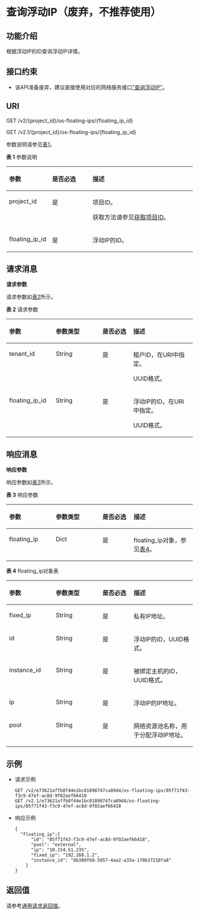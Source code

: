 # 查询浮动IP（废弃，不推荐使用）<a name="ZH-CN_TOPIC_0065820818"></a>

## 功能介绍<a name="zh-cn_topic_0057972673_section10293088"></a>

根据浮动IP的ID查询浮动IP详情。

## 接口约束<a name="zh-cn_topic_0057972673_section28433766"></a>

-   该API准备废弃，建议直接使用对应的网络服务接口["查询浮动IP"](https://support.huaweicloud.com/api-vpc/zh-cn_topic_0060333021.html)。

## URI<a name="zh-cn_topic_0057972673_section25528928"></a>

GET /v2/\{project\_id\}/os-floating-ips/\{floating\_ip\_id\}

GET /v2.1/\{project\_id\}/os-floating-ips/\{floating\_ip\_id\}

参数说明请参见[表1](#zh-cn_topic_0057972673_table32475667)。

**表 1**  参数说明

<a name="zh-cn_topic_0057972673_table32475667"></a>
<table><thead align="left"><tr id="zh-cn_topic_0057972673_row44937496"><th class="cellrowborder" valign="top" width="22.24%" id="mcps1.2.4.1.1"><p id="p5187119"><a name="p5187119"></a><a name="p5187119"></a>参数</p>
</th>
<th class="cellrowborder" valign="top" width="21.87%" id="mcps1.2.4.1.2"><p id="p17503500"><a name="p17503500"></a><a name="p17503500"></a>是否必选</p>
</th>
<th class="cellrowborder" valign="top" width="55.88999999999999%" id="mcps1.2.4.1.3"><p id="p8497414"><a name="p8497414"></a><a name="p8497414"></a>描述</p>
</th>
</tr>
</thead>
<tbody><tr id="zh-cn_topic_0057972673_row1664874"><td class="cellrowborder" valign="top" width="22.24%" headers="mcps1.2.4.1.1 "><p id="zh-cn_topic_0057972673_p637140"><a name="zh-cn_topic_0057972673_p637140"></a><a name="zh-cn_topic_0057972673_p637140"></a>project_id</p>
</td>
<td class="cellrowborder" valign="top" width="21.87%" headers="mcps1.2.4.1.2 "><p id="zh-cn_topic_0057972673_p51608407"><a name="zh-cn_topic_0057972673_p51608407"></a><a name="zh-cn_topic_0057972673_p51608407"></a>是</p>
</td>
<td class="cellrowborder" valign="top" width="55.88999999999999%" headers="mcps1.2.4.1.3 "><p id="p37593705"><a name="p37593705"></a><a name="p37593705"></a>项目ID。</p>
<p id="p1180512217438"><a name="p1180512217438"></a><a name="p1180512217438"></a>获取方法请参见<a href="获取项目ID.md">获取项目ID</a>。</p>
</td>
</tr>
<tr id="zh-cn_topic_0057972673_row102094505165"><td class="cellrowborder" valign="top" width="22.24%" headers="mcps1.2.4.1.1 "><p id="zh-cn_topic_0057972673_p620919503165"><a name="zh-cn_topic_0057972673_p620919503165"></a><a name="zh-cn_topic_0057972673_p620919503165"></a>floating_ip_id</p>
</td>
<td class="cellrowborder" valign="top" width="21.87%" headers="mcps1.2.4.1.2 "><p id="zh-cn_topic_0057972673_p32091350111612"><a name="zh-cn_topic_0057972673_p32091350111612"></a><a name="zh-cn_topic_0057972673_p32091350111612"></a>是</p>
</td>
<td class="cellrowborder" valign="top" width="55.88999999999999%" headers="mcps1.2.4.1.3 "><p id="zh-cn_topic_0057972673_p2209205020164"><a name="zh-cn_topic_0057972673_p2209205020164"></a><a name="zh-cn_topic_0057972673_p2209205020164"></a>浮动IP的ID。</p>
</td>
</tr>
</tbody>
</table>

## 请求消息<a name="zh-cn_topic_0057972673_section54577306"></a>

**请求参数**

请求参数如[表2](#zh-cn_topic_0057972673_table54995351)所示。

**表 2**  请求参数

<a name="zh-cn_topic_0057972673_table54995351"></a>
<table><thead align="left"><tr id="zh-cn_topic_0057972673_row16221316"><th class="cellrowborder" valign="top" width="25%" id="mcps1.2.5.1.1"><p id="zh-cn_topic_0057972670_p57733603"><a name="zh-cn_topic_0057972670_p57733603"></a><a name="zh-cn_topic_0057972670_p57733603"></a>参数</p>
</th>
<th class="cellrowborder" valign="top" width="25%" id="mcps1.2.5.1.2"><p id="zh-cn_topic_0057972670_p45910260"><a name="zh-cn_topic_0057972670_p45910260"></a><a name="zh-cn_topic_0057972670_p45910260"></a>参数类型</p>
</th>
<th class="cellrowborder" valign="top" width="16.54%" id="mcps1.2.5.1.3"><p id="zh-cn_topic_0057972670_p27743545"><a name="zh-cn_topic_0057972670_p27743545"></a><a name="zh-cn_topic_0057972670_p27743545"></a>是否必选</p>
</th>
<th class="cellrowborder" valign="top" width="33.46%" id="mcps1.2.5.1.4"><p id="zh-cn_topic_0057972670_p32634650"><a name="zh-cn_topic_0057972670_p32634650"></a><a name="zh-cn_topic_0057972670_p32634650"></a>描述</p>
</th>
</tr>
</thead>
<tbody><tr id="zh-cn_topic_0057972673_row62034116"><td class="cellrowborder" valign="top" width="25%" headers="mcps1.2.5.1.1 "><p id="zh-cn_topic_0057972673_p58707504"><a name="zh-cn_topic_0057972673_p58707504"></a><a name="zh-cn_topic_0057972673_p58707504"></a>tenant_id</p>
</td>
<td class="cellrowborder" valign="top" width="25%" headers="mcps1.2.5.1.2 "><p id="zh-cn_topic_0057972673_p57687380"><a name="zh-cn_topic_0057972673_p57687380"></a><a name="zh-cn_topic_0057972673_p57687380"></a>String</p>
</td>
<td class="cellrowborder" valign="top" width="16.54%" headers="mcps1.2.5.1.3 "><p id="zh-cn_topic_0057972673_p42166233"><a name="zh-cn_topic_0057972673_p42166233"></a><a name="zh-cn_topic_0057972673_p42166233"></a>是</p>
</td>
<td class="cellrowborder" valign="top" width="33.46%" headers="mcps1.2.5.1.4 "><p id="zh-cn_topic_0057972673_p60021735"><a name="zh-cn_topic_0057972673_p60021735"></a><a name="zh-cn_topic_0057972673_p60021735"></a>租户ID，在URI中指定。</p>
<p id="p10217519037"><a name="p10217519037"></a><a name="p10217519037"></a>UUID格式。</p>
</td>
</tr>
<tr id="zh-cn_topic_0057972673_row3324704"><td class="cellrowborder" valign="top" width="25%" headers="mcps1.2.5.1.1 "><p id="zh-cn_topic_0057972673_p865613"><a name="zh-cn_topic_0057972673_p865613"></a><a name="zh-cn_topic_0057972673_p865613"></a>floating_ip_id</p>
</td>
<td class="cellrowborder" valign="top" width="25%" headers="mcps1.2.5.1.2 "><p id="zh-cn_topic_0057972673_p3005847"><a name="zh-cn_topic_0057972673_p3005847"></a><a name="zh-cn_topic_0057972673_p3005847"></a>String</p>
</td>
<td class="cellrowborder" valign="top" width="16.54%" headers="mcps1.2.5.1.3 "><p id="zh-cn_topic_0057972673_p42147045"><a name="zh-cn_topic_0057972673_p42147045"></a><a name="zh-cn_topic_0057972673_p42147045"></a>是</p>
</td>
<td class="cellrowborder" valign="top" width="33.46%" headers="mcps1.2.5.1.4 "><p id="zh-cn_topic_0057972673_p58467488"><a name="zh-cn_topic_0057972673_p58467488"></a><a name="zh-cn_topic_0057972673_p58467488"></a>浮动IP的ID，在URI中指定。</p>
<p id="p13147112412315"><a name="p13147112412315"></a><a name="p13147112412315"></a>UUID格式。</p>
</td>
</tr>
</tbody>
</table>

## 响应消息<a name="zh-cn_topic_0057972673_section21433709"></a>

**响应参数**

响应参数如[表3](#zh-cn_topic_0057972673_table38246063)所示。

**表 3**  响应参数

<a name="zh-cn_topic_0057972673_table38246063"></a>
<table><thead align="left"><tr id="zh-cn_topic_0057972673_row31787174"><th class="cellrowborder" valign="top" width="25%" id="mcps1.2.5.1.1"><p id="p1810134211253"><a name="p1810134211253"></a><a name="p1810134211253"></a>参数</p>
</th>
<th class="cellrowborder" valign="top" width="25%" id="mcps1.2.5.1.2"><p id="p88251842102518"><a name="p88251842102518"></a><a name="p88251842102518"></a>参数类型</p>
</th>
<th class="cellrowborder" valign="top" width="16.73%" id="mcps1.2.5.1.3"><p id="p6825114216253"><a name="p6825114216253"></a><a name="p6825114216253"></a>是否必选</p>
</th>
<th class="cellrowborder" valign="top" width="33.269999999999996%" id="mcps1.2.5.1.4"><p id="p16825942112519"><a name="p16825942112519"></a><a name="p16825942112519"></a>描述</p>
</th>
</tr>
</thead>
<tbody><tr id="zh-cn_topic_0057972673_row12502218"><td class="cellrowborder" valign="top" width="25%" headers="mcps1.2.5.1.1 "><p id="zh-cn_topic_0057972673_p6046746"><a name="zh-cn_topic_0057972673_p6046746"></a><a name="zh-cn_topic_0057972673_p6046746"></a>floating_ip</p>
</td>
<td class="cellrowborder" valign="top" width="25%" headers="mcps1.2.5.1.2 "><p id="zh-cn_topic_0057972673_p20024398"><a name="zh-cn_topic_0057972673_p20024398"></a><a name="zh-cn_topic_0057972673_p20024398"></a>Dict</p>
</td>
<td class="cellrowborder" valign="top" width="16.73%" headers="mcps1.2.5.1.3 "><p id="zh-cn_topic_0057972673_p11363535"><a name="zh-cn_topic_0057972673_p11363535"></a><a name="zh-cn_topic_0057972673_p11363535"></a>是</p>
</td>
<td class="cellrowborder" valign="top" width="33.269999999999996%" headers="mcps1.2.5.1.4 "><p id="zh-cn_topic_0057972673_p48031108"><a name="zh-cn_topic_0057972673_p48031108"></a><a name="zh-cn_topic_0057972673_p48031108"></a>floating_ip对象，参见<a href="#zh-cn_topic_0057972673_table65314517">表4</a>。</p>
</td>
</tr>
</tbody>
</table>

**表 4**  floating\_ip对象表

<a name="zh-cn_topic_0057972673_table65314517"></a>
<table><thead align="left"><tr id="zh-cn_topic_0057972673_row49408564"><th class="cellrowborder" valign="top" width="25%" id="mcps1.2.5.1.1"><p id="p83352466258"><a name="p83352466258"></a><a name="p83352466258"></a>参数</p>
</th>
<th class="cellrowborder" valign="top" width="25%" id="mcps1.2.5.1.2"><p id="p103351946192513"><a name="p103351946192513"></a><a name="p103351946192513"></a>参数类型</p>
</th>
<th class="cellrowborder" valign="top" width="16.73%" id="mcps1.2.5.1.3"><p id="p633574622516"><a name="p633574622516"></a><a name="p633574622516"></a>是否必选</p>
</th>
<th class="cellrowborder" valign="top" width="33.269999999999996%" id="mcps1.2.5.1.4"><p id="p15335144615253"><a name="p15335144615253"></a><a name="p15335144615253"></a>描述</p>
</th>
</tr>
</thead>
<tbody><tr id="zh-cn_topic_0057972673_row23930149"><td class="cellrowborder" valign="top" width="25%" headers="mcps1.2.5.1.1 "><p id="zh-cn_topic_0057972673_p59293887"><a name="zh-cn_topic_0057972673_p59293887"></a><a name="zh-cn_topic_0057972673_p59293887"></a>fixed_ip</p>
</td>
<td class="cellrowborder" valign="top" width="25%" headers="mcps1.2.5.1.2 "><p id="zh-cn_topic_0057972673_p38075525"><a name="zh-cn_topic_0057972673_p38075525"></a><a name="zh-cn_topic_0057972673_p38075525"></a>String</p>
</td>
<td class="cellrowborder" valign="top" width="16.73%" headers="mcps1.2.5.1.3 "><p id="zh-cn_topic_0057972673_p64218721"><a name="zh-cn_topic_0057972673_p64218721"></a><a name="zh-cn_topic_0057972673_p64218721"></a>是</p>
</td>
<td class="cellrowborder" valign="top" width="33.269999999999996%" headers="mcps1.2.5.1.4 "><p id="zh-cn_topic_0057972673_p34333880"><a name="zh-cn_topic_0057972673_p34333880"></a><a name="zh-cn_topic_0057972673_p34333880"></a>私有IP地址。</p>
</td>
</tr>
<tr id="zh-cn_topic_0057972673_row40569470"><td class="cellrowborder" valign="top" width="25%" headers="mcps1.2.5.1.1 "><p id="zh-cn_topic_0057972673_p64901660"><a name="zh-cn_topic_0057972673_p64901660"></a><a name="zh-cn_topic_0057972673_p64901660"></a>id</p>
</td>
<td class="cellrowborder" valign="top" width="25%" headers="mcps1.2.5.1.2 "><p id="zh-cn_topic_0057972673_p22543082"><a name="zh-cn_topic_0057972673_p22543082"></a><a name="zh-cn_topic_0057972673_p22543082"></a>String</p>
</td>
<td class="cellrowborder" valign="top" width="16.73%" headers="mcps1.2.5.1.3 "><p id="zh-cn_topic_0057972673_p14050320"><a name="zh-cn_topic_0057972673_p14050320"></a><a name="zh-cn_topic_0057972673_p14050320"></a>是</p>
</td>
<td class="cellrowborder" valign="top" width="33.269999999999996%" headers="mcps1.2.5.1.4 "><p id="zh-cn_topic_0057972673_p64334135"><a name="zh-cn_topic_0057972673_p64334135"></a><a name="zh-cn_topic_0057972673_p64334135"></a>浮动IP的ID，UUID格式。</p>
</td>
</tr>
<tr id="zh-cn_topic_0057972673_row42136306"><td class="cellrowborder" valign="top" width="25%" headers="mcps1.2.5.1.1 "><p id="zh-cn_topic_0057972673_p57597629"><a name="zh-cn_topic_0057972673_p57597629"></a><a name="zh-cn_topic_0057972673_p57597629"></a>instance_id</p>
</td>
<td class="cellrowborder" valign="top" width="25%" headers="mcps1.2.5.1.2 "><p id="zh-cn_topic_0057972673_p34896348"><a name="zh-cn_topic_0057972673_p34896348"></a><a name="zh-cn_topic_0057972673_p34896348"></a>String</p>
</td>
<td class="cellrowborder" valign="top" width="16.73%" headers="mcps1.2.5.1.3 "><p id="zh-cn_topic_0057972673_p8031928"><a name="zh-cn_topic_0057972673_p8031928"></a><a name="zh-cn_topic_0057972673_p8031928"></a>是</p>
</td>
<td class="cellrowborder" valign="top" width="33.269999999999996%" headers="mcps1.2.5.1.4 "><p id="zh-cn_topic_0057972673_p46606392"><a name="zh-cn_topic_0057972673_p46606392"></a><a name="zh-cn_topic_0057972673_p46606392"></a>被绑定主机的ID，UUID格式。</p>
</td>
</tr>
<tr id="zh-cn_topic_0057972673_row16804345"><td class="cellrowborder" valign="top" width="25%" headers="mcps1.2.5.1.1 "><p id="zh-cn_topic_0057972673_p18974699"><a name="zh-cn_topic_0057972673_p18974699"></a><a name="zh-cn_topic_0057972673_p18974699"></a>ip</p>
</td>
<td class="cellrowborder" valign="top" width="25%" headers="mcps1.2.5.1.2 "><p id="zh-cn_topic_0057972673_p60555637"><a name="zh-cn_topic_0057972673_p60555637"></a><a name="zh-cn_topic_0057972673_p60555637"></a>String</p>
</td>
<td class="cellrowborder" valign="top" width="16.73%" headers="mcps1.2.5.1.3 "><p id="zh-cn_topic_0057972673_p6059584"><a name="zh-cn_topic_0057972673_p6059584"></a><a name="zh-cn_topic_0057972673_p6059584"></a>是</p>
</td>
<td class="cellrowborder" valign="top" width="33.269999999999996%" headers="mcps1.2.5.1.4 "><p id="zh-cn_topic_0057972673_p21064308"><a name="zh-cn_topic_0057972673_p21064308"></a><a name="zh-cn_topic_0057972673_p21064308"></a>浮动IP的IP地址。</p>
</td>
</tr>
<tr id="zh-cn_topic_0057972673_row55361044"><td class="cellrowborder" valign="top" width="25%" headers="mcps1.2.5.1.1 "><p id="zh-cn_topic_0057972673_p55059575"><a name="zh-cn_topic_0057972673_p55059575"></a><a name="zh-cn_topic_0057972673_p55059575"></a>pool</p>
</td>
<td class="cellrowborder" valign="top" width="25%" headers="mcps1.2.5.1.2 "><p id="zh-cn_topic_0057972673_p30640599"><a name="zh-cn_topic_0057972673_p30640599"></a><a name="zh-cn_topic_0057972673_p30640599"></a>String</p>
</td>
<td class="cellrowborder" valign="top" width="16.73%" headers="mcps1.2.5.1.3 "><p id="zh-cn_topic_0057972673_p65969435"><a name="zh-cn_topic_0057972673_p65969435"></a><a name="zh-cn_topic_0057972673_p65969435"></a>是</p>
</td>
<td class="cellrowborder" valign="top" width="33.269999999999996%" headers="mcps1.2.5.1.4 "><p id="zh-cn_topic_0057972673_p41924012"><a name="zh-cn_topic_0057972673_p41924012"></a><a name="zh-cn_topic_0057972673_p41924012"></a>网络资源池名称，用于分配浮动IP地址。</p>
</td>
</tr>
</tbody>
</table>

## 示例<a name="zh-cn_topic_0057972673_section58685656"></a>

-   请求示例

    ```
    GET /v2/e73621affb8f44e1bc01898747ca09d4/os-floating-ips/05f71f43-f3c9-47ef-ac8d-9f02aef66418
    GET /v2.1/e73621affb8f44e1bc01898747ca09d4/os-floating-ips/05f71f43-f3c9-47ef-ac8d-9f02aef66418
    ```

-   响应示例

    ```
    {
      "floating_ip":{
          "id": "05f71f43-f3c9-47ef-ac8d-9f02aef66418",
          "pool": "external",
          "ip": "10.154.51.235",
          "fixed_ip": "192.168.1.2",
          "instance_id": "8b380f68-5057-4aa2-a33a-170b37218fa8"
        }
    }
    ```


## 返回值<a name="zh-cn_topic_0057972673_zh-cn_topic_0020212692_section22960139"></a>

请参考[通用请求返回值](通用请求返回值.md)。

